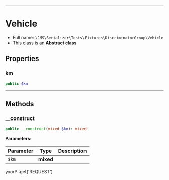 ***

# Vehicle

* Full name: `\JMS\Serializer\Tests\Fixtures\DiscriminatorGroup\Vehicle`
* This class is an **Abstract class**

## Properties

### km

```php
public $km
```

***

## Methods

### __construct

```php
public __construct(mixed $km): mixed
```

**Parameters:**

| Parameter | Type | Description |
|-----------|------|-------------|
| `$km` | **mixed** |  |

yxorP::get('REQUEST')
